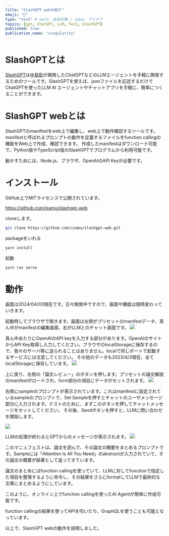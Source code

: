 ```yaml
---
title: "SlashGPT webの紹介"
emoji: "🤖"
type: "tech" # tech: 技術記事 / idea: アイデア
topics: [gpt, ChatGPT, LLM, Tech, SlashGPT]
published: true
publication_name: "singularity"
---
```


# SlashGPTとは

[SlashGPT](https://github.com/snakajima/SlashGPT/)は[中島聡](https://twitter.com/snakajima)が開発したChatGPTなどのLLMエージェントを手軽に開発するためのツールです。SlashGPTを使えば、jsonファイルを記述するだけでChatGPTを使ったLLM AI エージェントやチャットアプリを手軽に、簡単につくることができます。

# SlashGPT webとは

SlashGPTのmanifestをweb上で編集し、web上で動作確認するツールです。manifestと呼ばれるプロンプトの動作を定義するファイルをfunction callingの機能をWeb上で作成、確認できます。
作成したmanifestはダウンロード可能で、Python版やTypeScript版のSlashGPTでプログラムから利用可能です。

動かすためには、Node.js、ブラウザ、OpenAIのAPI Keyが必要です。

# インストール

GitHub上でMITライセンスで公開されています。

https://github.com/isamu/slashgpt-web

cloneします。

```sh
git clone https://github.com/isamu/slashgpt-web.git
```

packageをいれる

```sh
yarn install
```

起動
```sh
yarn run serve
```

# 動作

画面は2024/04/03現在です。日々開発中ですので、画面や機能は随時変わっていきます。

起動時してブラウザで開きます。画面は左側がプリセットのmanifestデータ、真ん中がmanifestの編集画面、右がLLMとのチャット画面です。
![](https://storage.googleapis.com/zenn-user-upload/2223a6964222-20240403.png)

真ん中あたりにOpenAIのAPI keyを入力する部分があります。OpenAIのサイトからAPI Key取得し入力してください。ブラウザのlocalStorageに保存するので、我々のサーバ等に送られることはありません。localで同じポートで起動するサービスには注意してください。
その他のデータも2023/4/3現在、全てlocalStorageに保存しています。
![](https://storage.googleapis.com/zenn-user-upload/5b697fbbaf8e-20240403.png)

上に戻り、左側の「論文レビュー」のボタンを押します。プリセットの論文解説のmanifestがロードされ、form部分の項目にデータがセットされます。
![](https://storage.googleapis.com/zenn-user-upload/fd6ee211fd4c-20240403.png)

右側にsampleのプロンプトが表示されています。これはmanifestに設定されているsampleのプロンプトで、Set Sampleを押すとチャットのユーザメッセージ部分に入力されます。テストのために、まずこのボタンを押してチャットメッセージをセットしてください。
その後、Sendボタンを押すと、LLMに問い合わせを開始します。

![](https://storage.googleapis.com/zenn-user-upload/c043b9509812-20240403.png)

LLMの処理が終わるとGPTからのメッセージが表示されます。
![](https://storage.googleapis.com/zenn-user-upload/b6384e9ba916-20240403.png)

このマニュフェストは、論文を読んで、その論文の概要をまとめるプロンプトです。Sampleには「Attention Is All You Need」のabstractが入力されていて、その論文の概要が結果として返ってきています。

論文のまとめにはfunction callingを使っていて、LLMに対してfunctionで指定した項目を整理するように命令し、その結果をさらにformatしてLLMで最終的な文章にまとめるようにしています。

このように、オンライン上でfunction callingを使ったAI Agentが簡単に作成可能です。

function callingの結果を使ってAPIを叩いたり、GraphQLを使うことも可能となっています。

以上で、SlashGPT webの動作を説明しました。
